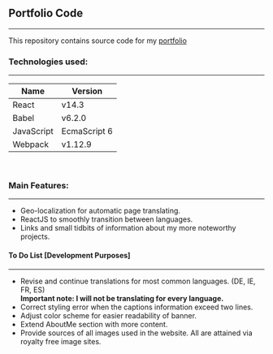 ## Portfolio Code
---
This repository contains source code for my [portfolio](https://jordan141.github.io)

### Technologies used:
***
 Name | Version
------- | --------
React | v14.3
Babel | v6.2.0
JavaScript | EcmaScript 6
Webpack | v1.12.9
&nbsp;
### Main Features:
***
* Geo-localization for automatic page translating.
* ReactJS to smoothly transition between languages.
* Links and small tidbits of information about my more noteworthy projects.

#### To Do List [Development Purposes]
***
* Revise and continue translations for most common languages. (DE, IE, FR, ES)<br>
**Important note: I will not be translating for every language.**
* Correct styling error when the captions information exceed two lines.
* Adjust color scheme for easier readability of banner.
* Extend AboutMe section with more content.
* Provide sources of all images used in the website. All are attained via royalty free image sites.